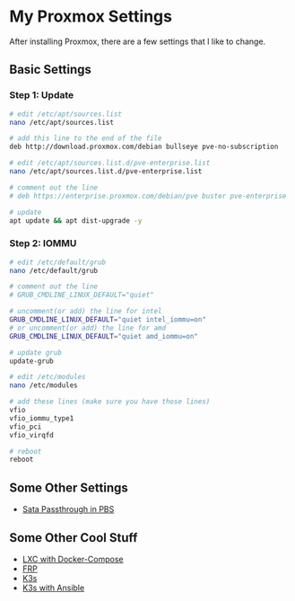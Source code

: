 # My Proxmox Settings

After installing Proxmox, there are a few settings that I like to change.

## Basic Settings

### Step 1: Update

```bash
# edit /etc/apt/sources.list
nano /etc/apt/sources.list

# add this line to the end of the file
deb http://download.proxmox.com/debian bullseye pve-no-subscription

# edit /etc/apt/sources.list.d/pve-enterprise.list
nano /etc/apt/sources.list.d/pve-enterprise.list

# comment out the line
# deb https://enterprise.proxmox.com/debian/pve buster pve-enterprise

# update
apt update && apt dist-upgrade -y
```

### Step 2: IOMMU

```bash
# edit /etc/default/grub
nano /etc/default/grub

# comment out the line
# GRUB_CMDLINE_LINUX_DEFAULT="quiet"

# uncomment(or add) the line for intel
GRUB_CMDLINE_LINUX_DEFAULT="quiet intel_iommu=on"
# or uncomment(or add) the line for amd
GRUB_CMDLINE_LINUX_DEFAULT="quiet amd_iommu=on"

# update grub
update-grub

# edit /etc/modules
nano /etc/modules

# add these lines (make sure you have those lines)
vfio
vfio_iommu_type1
vfio_pci
vfio_virqfd

# reboot
reboot
```

## Some Other Settings

- [Sata Passthrough in PBS](./sata-passthrough-in-pbs/)

## Some Other Cool Stuff

- [LXC with Docker-Compose](./lxc/)
- [FRP](./frp/)
- [K3s](./k3s/)
- [K3s with Ansible](./k3s-with-ansible/)

